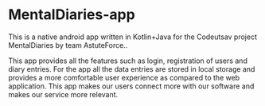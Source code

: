 # MentalDiaries-app
This is a native android app written in Kotlin+Java for the Codeutsav project MentalDiaries by team AstuteForce..

This app provides all the features such as login, registration of users and diary entries. For the app all the data entries are stored in local storage and provides a more comfortable user experience as compared to the web application.
This app makes our users connect more with our software and makes our service more relevant.
